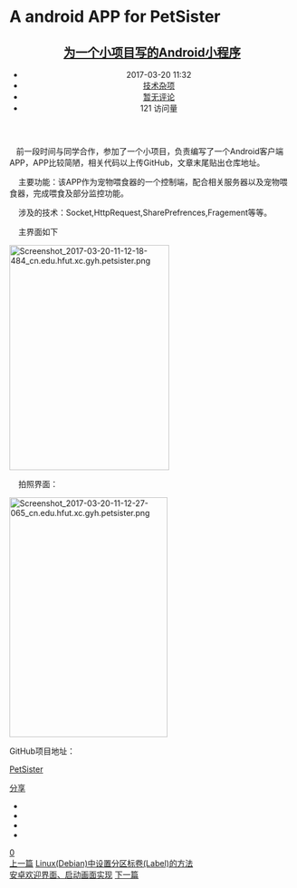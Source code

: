 # A android APP for PetSister 
<article class="post-439 post type-post status-publish format-standard hentry category-tech">
    <header class="entry-header detail-page">
        <h2 class="entry-name">
            <a href="http://www.gongyuhua.cn/2017/03/20/439.html" rel="bookmark">为一个小项目写的Android小程序</a>
        </h2>
        <ul class="entry-meta">
            <li class="time_meta"><i class="fa fa-clock-o"></i> 2017-03-20 11:32</li>
                     <li class="cat_meta"><i class="fa fa-pencil-square-o"></i> <a href="http://www.gongyuhua.cn/category/technology/tech" rel="category tag">技术杂项</a></li>
                  <li class="comments_meta"><i class="fa fa-comments-o"></i> <a href="http://www.gongyuhua.cn/2017/03/20/439.html#respond">暂无评论</a></li>
            <li class="views_meta"><i class="fa fa-eye"></i> <a>121 访问量</a></li>
        </ul>
    </header>
    <div class="entry-content" itemprop="description">
        <p>&nbsp; &nbsp;前一段时间与同学合作，参加了一个小项目，负责编写了一个Android客户端APP，APP比较简陋，相关代码以上传GitHub，文章末尾贴出仓库地址。</p>
<p>&nbsp; &nbsp; 主要功能：该APP作为宠物喂食器的一个控制端，配合相关服务器以及宠物喂食器，完成喂食及部分监控功能。</p>
<p>&nbsp; &nbsp; 涉及的技术：Socket,HttpRequest,SharePrefrences,Fragement等等。</p>
<p>&nbsp; &nbsp; 主界面如下</p>
<p><img src="http://www.gongyuhua.cn/ueditor/php/upload/image/20170320/1489980302797488.png" title="1489980302797488.png" alt="Screenshot_2017-03-20-11-12-18-484_cn.edu.hfut.xc.gyh.petsister.png" width="282" height="397" style="width: 282px; height: 397px;"></p>
<p>&nbsp; &nbsp; 拍照界面：</p>
<p><img src="http://www.gongyuhua.cn/ueditor/php/upload/image/20170320/1489980392584316.png" title="1489980392584316.png" alt="Screenshot_2017-03-20-11-12-27-065_cn.edu.hfut.xc.gyh.petsister.png" width="279" height="423" style="width: 279px; height: 423px;"></p>
<p>GitHub项目地址：</p>
<p><a href="https://github.com/gyhua96/PetSister" target="_blank" title="PetSister">PetSister</a></p>
<p></p>
<p></p>
<p></p>
<p></p>
<p></p>
<p></p>
<p></p><p></p>
            </div>
    <footer class="entry-footer clearfix">
    <span class="tag-links"></span>
        <div class="post-share">
            <a href="javascript:;"><i class="fa fa-share-alt"></i> 分享</a>
            <ul>
                <li><a href="http://sns.qzone.qq.com/cgi-bin/qzshare/cgi_qzshare_onekey?url=http://www.gongyuhua.cn/2017/03/20/439.html&amp;title=为一个小项目写的Android小程序" target="_blank"><i class="fa fa-qq"></i></a></li>
                <li><a href="http://service.weibo.com/share/share.php?title=为一个小项目写的Android小程序&amp;url=http://www.gongyuhua.cn/2017/03/20/439.html" target="_blank"><i class="fa fa-weibo"></i></a></li>
                <li><a href="http://share.renren.com/share/buttonshare?link=http://www.gongyuhua.cn/2017/03/20/439.html&amp;title=为一个小项目写的Android小程序" target="_blank"><i class="fa fa-renren"></i></a></li>
                <li><a href="http://twitter.com/share?url=http://www.gongyuhua.cn/2017/03/20/439.html&amp;text=为一个小项目写的Android小程序" target="_blank"><i class="fa fa-twitter"></i></a></li>
            </ul>
        </div>
            <div class="post-love">
            <a href="javascript:;" data-action="ding" data-id="439" class="favorite post-love-link " title="点个赞"><i class="fa fa-heart-o"></i>
            <span class="love-count">
                0            </span></a>
        </div>
        </footer>
    <div class="prev-next clearfix">
        <div class="prev">
      <span class="prev_text"><a href="http://www.gongyuhua.cn/2017/03/12/436.html" rel="prev">上一篇</a></span>
      <span class="prev_link"><a href="http://www.gongyuhua.cn/2017/03/12/436.html" rel="prev">Linux(Debian)中设置分区标卷(Label)的方法</a></span>
    </div>
        <div class="next">
      <span class="next_link"><a href="http://www.gongyuhua.cn/2017/04/16/442.html" rel="next">安卓欢迎界面、启动画面实现</a></span>
      <span class="next_text"><a href="http://www.gongyuhua.cn/2017/04/16/442.html" rel="next">下一篇</a></span>
    </div>
      </div>
</article>
